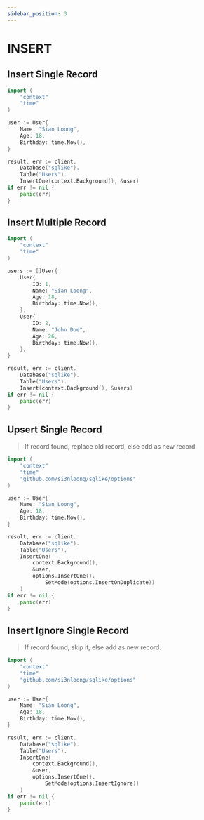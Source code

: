 ```yaml
---
sidebar_position: 3
---
```


# INSERT

## Insert Single Record

```go
import (
    "context"
    "time"
)

user := User{
    Name: "Sian Loong",
    Age: 18,
    Birthday: time.Now(),
}

result, err := client.
    Database("sqlike").
    Table("Users").
    InsertOne(context.Background(), &user)
if err != nil {
    panic(err)
}
```

## Insert Multiple Record

```go
import (
    "context"
    "time"
)

users := []User{
    User{
        ID: 1,
        Name: "Sian Loong",
        Age: 18,
        Birthday: time.Now(),
    },
    User{
        ID: 2,
        Name: "John Doe",
        Age: 26,
        Birthday: time.Now(),
    },
}

result, err := client.
    Database("sqlike").
    Table("Users").
    Insert(context.Background(), &users)
if err != nil {
    panic(err)
}
```

## Upsert Single Record

> If record found, replace old record, else add as new record.

```go
import (
    "context"
    "time"
    "github.com/si3nloong/sqlike/options"
)

user := User{
    Name: "Sian Loong",
    Age: 18,
    Birthday: time.Now(),
}

result, err := client.
    Database("sqlike").
    Table("Users").
    InsertOne(
        context.Background(),
        &user,
        options.InsertOne().
            SetMode(options.InsertOnDuplicate))
    )
if err != nil {
    panic(err)
}
```

## Insert Ignore Single Record

> If record found, skip it, else add as new record.

```go
import (
    "context"
    "time"
    "github.com/si3nloong/sqlike/options"
)

user := User{
    Name: "Sian Loong",
    Age: 18,
    Birthday: time.Now(),
}

result, err := client.
    Database("sqlike").
    Table("Users").
    InsertOne(
        context.Background(),
        &user,
        options.InsertOne().
            SetMode(options.InsertIgnore))
    )
if err != nil {
    panic(err)
}
```
